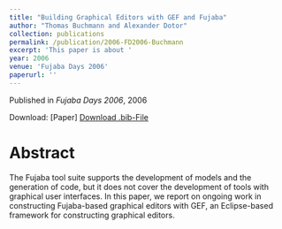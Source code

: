 ```yaml
---
title: "Building Graphical Editors with GEF and Fujaba"
author: "Thomas Buchmann and Alexander Dotor"
collection: publications
permalink: /publication/2006-FD2006-Buchmann
excerpt: 'This paper is about '
year: 2006
venue: 'Fujaba Days 2006'
paperurl: ''
---
```


Published in *Fujaba Days 2006*, 2006

Download: [Paper]
[Download .bib-File](https://tbuchmann.github.io/files/FD2006-Buchmann.bib)

Abstract
=====

The Fujaba tool suite supports the development of models and the generation of code, but it does not cover the development of tools with graphical user interfaces. In this paper, we report on ongoing work in constructing Fujaba-based graphical editors with GEF, an Eclipse-based framework for constructing graphical editors.